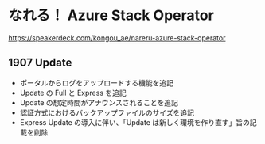 # なれる！ Azure Stack Operator

https://speakerdeck.com/kongou_ae/nareru-azure-stack-operator

## 1907 Update

- ポータルからログをアップロードする機能を追記
- Update の Full と Express を追記
- Update の想定時間がアナウンスされることを追記
- 認証方式におけるバックアップファイルのサイズを追記
- Express Update の導入に伴い、「Update は新しく環境を作り直す」旨の記載を削除